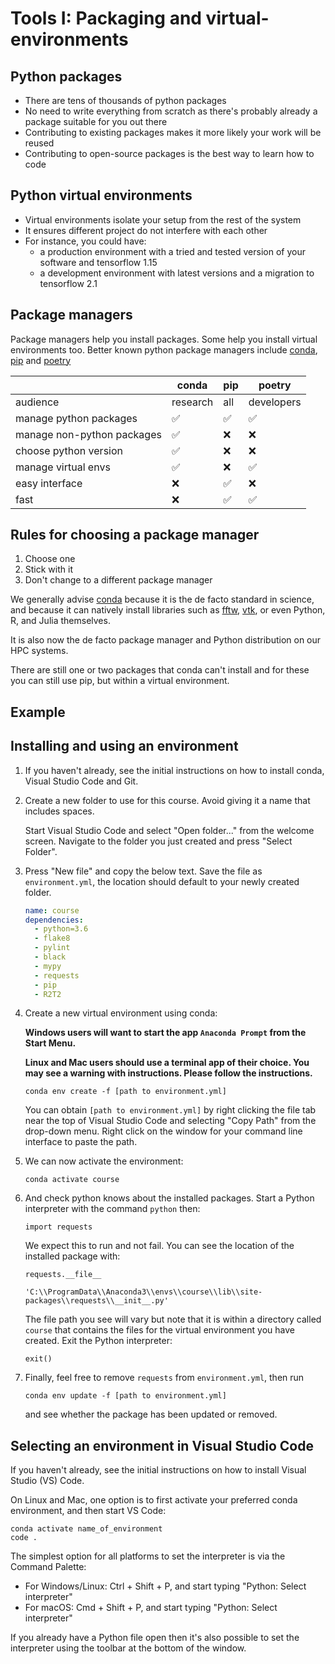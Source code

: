 # Tools I: Packaging and virtual-environments


## Python packages

- There are tens of thousands of python packages
- No need to write everything from scratch as there's probably already a package suitable for you out there
- Contributing to existing packages makes it more likely your work will be reused
- Contributing to open-source packages is the best way to learn how to code

## Python virtual environments

- Virtual environments isolate your setup from the rest of the system
- It ensures different project do not interfere with each other
- For instance, you could have:
  - a production environment with a tried and tested version of your software and tensorflow 1.15
  - a development environment with latest versions and a migration to tensorflow 2.1

## Package managers

Package managers help you install packages. Some help you install virtual environments too. 
Better known python package managers include
[conda](https://docs.conda.io/en/latest/), [pip](https://pip.pypa.io/en/stable/) and
[poetry](https://python-poetry.org/)

|                           | conda    | pip | poetry     |
|---------------------------|----------|-----|------------|
|audience                   | research | all | developers |
|manage python packages     | ✅       |  ✅ | ✅         |
|manage non-python packages | ✅       | ❌  | ❌         |
|choose python version      | ✅       | ❌  | ❌         |
|manage virtual envs        | ✅       | ❌  | ✅         |
|easy interface             | ❌       | ✅  | ❌         |
|fast                       | ❌       | ✅  | ✅         |

## Rules for choosing a package manager

1. Choose one
1. Stick with it
1. Don't change to a different package manager

We generally advise [conda](https://docs.conda.io/en/latest/) because it is the de facto
standard in science, and because it can natively install libraries such as
[fftw](https://anaconda.org/conda-forge/fftw),
[vtk](https://anaconda.org/conda-forge/vtk), or even Python, R, and Julia
themselves.

It is also now the de facto package manager and Python distribution on our HPC systems.

There are still one or two packages that conda can't install and for these you can still use pip, but 
within a virtual environment.


## Example

## Installing and using an environment

1. If you haven't already, see the initial instructions
   on how to install conda, Visual Studio Code and Git.

1. Create a new folder to use for this course. Avoid giving it a name that
   includes spaces. 
   
   Start Visual Studio Code and select
   "Open folder..." from the welcome screen. Navigate to the folder you just
   created and press "Select Folder".

1. Press "New file" and copy the below text. Save the file as
   `environment.yml`, the location should default to your newly created
   folder.

   ```yaml
   name: course
   dependencies:
     - python=3.6
     - flake8
     - pylint
     - black
     - mypy
     - requests
     - pip
     - R2T2
   ```

1. Create a new virtual environment using conda:

   **Windows users will want to start the app `Anaconda Prompt` from the Start
   Menu.**

   **Linux and Mac users should use a terminal app of their choice. You may
   see a warning with instructions. Please follow the instructions.**

   ```{bash}
   conda env create -f [path to environment.yml]
   ```

   You can obtain `[path to environment.yml]` by right clicking the file tab
   near the top of Visual Studio Code and selecting "Copy Path" from the
   drop-down menu. Right click on the window for your command line interface
   to paste the path.

1. We can now activate the environment:

   ```{bash}
   conda activate course
   ```

1. And check python knows about the installed packages. Start a Python
   interpreter with the command `python` then:

   ```{python}
   import requests
   ```

   We expect this to run and not fail. You can see the location of the
   installed package with:

   ```{python}
   requests.__file__
   ```

   ```
   'C:\\ProgramData\\Anaconda3\\envs\\course\\lib\\site-packages\\requests\\__init__.py'
   ```
   

   The file path you see will vary but note that it is within a directory
   called `course` that contains the files for the virtual environment you
   have created. Exit the Python interpreter:

   ```{python}
   exit()
   ```

1. Finally, feel free to remove `requests` from `environment.yml`, then run

   ```{bash}
   conda env update -f [path to environment.yml]
   ```

    and see whether the package has been updated or removed.


## Selecting an environment in Visual Studio Code

If you haven't already, see the initial instructions on how
to install Visual Studio (VS) Code.

On Linux and Mac, one option is to first activate your preferred conda environment, and then start VS Code:

```{bash}
conda activate name_of_environment
code .
```

The simplest option for all platforms to set the interpreter is via the
Command Palette:

- For Windows/Linux: Ctrl + Shift + P, and start typing "Python: Select
  interpreter"
- For macOS: Cmd + Shift + P, and start typing "Python: Select interpreter"

If you already have a Python file open then it's also possible to set the
interpreter using the toolbar at the bottom of the window.



